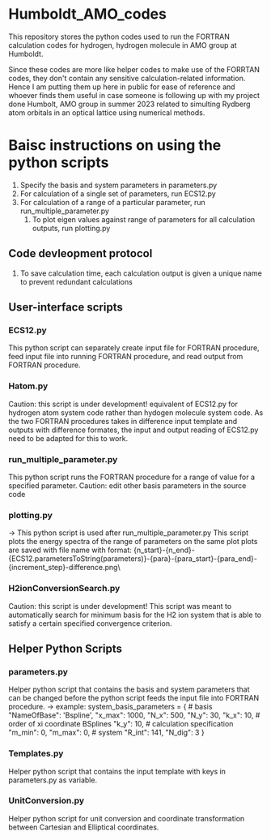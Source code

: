 # Humboldt_AMO_codes
This repository stores the python codes used to run the FORTRAN calculation codes for hydrogen, hydrogen molecule in AMO group at Humboldt. 

Since these codes are more like helper codes to make use of the FORRTAN codes, they don't contain any sensitive calculation-related information. Hence I am putting them up here in public for ease of reference and whoever finds them useful in case someone is following up with my project done Humbolt, AMO group in summer 2023 related to simulting Rydberg atom orbitals in an optical lattice using numerical methods.

# Baisc instructions on using the python scripts
1. Specify the basis and system parameters in parameters.py
2. For calculation of a single set of parameters, run ECS12.py
3. For calculation of a range of a particular parameter, run run_multiple_parameter.py 
    1. To plot eigen values against range of parameters for all calculation outputs, run plotting.py


## Code devleopment protocol
1. To save calculation time, each calculation output is given a unique name to prevent redundant calculations

## User-interface scripts
### ECS12.py
This python script can separately create input file for FORTRAN procedure, feed input file into running FORTRAN procedure, and read output from FORTRAN procedure.

### Hatom.py
Caution: this script is under development!
equivalent of ECS12.py for hydrogen atom system code rather than hydogen molecule system code. As the two FORTRAN procedures takes in difference input template and outputs with difference formates, the input and output reading of ECS12.py need to be adapted for this to work.

### run_multiple_parameter.py
This python script runs the FORTRAN procedure for a range of value for a specified parameter.
Caution: edit other basis parameters in the source code

### plotting.py
-> This python script is used after run_multiple_parameter.py 
This script plots the energy spectra of the range of parameters on the same plot plots are saved with file name with format: {n_start}-{n_end}-{ECS12.parametersToString(parameters)}-{para}-{para_start}-{para_end}-{increment_step}-difference.png\

### H2ionConversionSearch.py
Caution: this script is under development!
This script was meant to automatically search for minimum basis for the H2 ion system that is able to satisfy a certain specified convergence criterion. 

## Helper Python Scripts
### parameters.py
Helper python script that contains the basis and system parameters that can be changed before the python script feeds the input file into FORTRAN procedure. 
-> example: 
    system_basis_parameters = {
            # basis
            "NameOfBase": 'Bspline',
            "x_max": 1000,
            "N_x": 500,
            "N_y": 30,
            "k_x": 10, # order of xi coordinate BSplines
            "k_y": 10,
            # calculation specification
            "m_min": 0,
            "m_max": 0,
            # system 
            "R_int": 141,
            "N_dig": 3
        }

### Templates.py
Helper python script that contains the input template with keys in parameters.py as variable.

### UnitConversion.py
Helper python script for unit conversion and coordinate transformation between Cartesian and Elliptical coordinates. 
